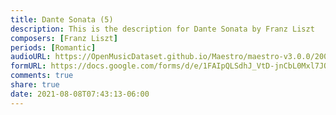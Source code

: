 ```yaml
---
title: Dante Sonata (5)
description: This is the description for Dante Sonata by Franz Liszt
composers: [Franz Liszt]
periods: [Romantic]
audioURL: https://OpenMusicDataset.github.io/Maestro/maestro-v3.0.0/2009/MIDI-Unprocessed_11_R1_2009_06-09_ORIG_MID--AUDIO_11_R1_2009_11_R1_2009_09_WAV.midi
formURL: https://docs.google.com/forms/d/e/1FAIpQLSdhJ_VtD-jnCbL0Mxl7JQCAyN4a8f0VV9e9WsGZ1rc48cC7fA/viewform
comments: true
share: true
date: 2021-08-08T07:43:13-06:00
---
```

